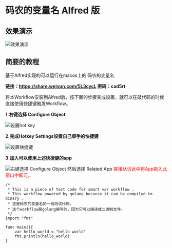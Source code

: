 # 码农的变量名 Alfred 版

## 效果演示

![效果演示](https://tva1.sinaimg.cn/large/007S8ZIlgy1ge2ohqkufvj31io0u07wh.jpg)

## 简要的教程
基于Alfred实现的可以运行在macos上的 码农的变量名

**链接：https://share.weiyun.com/5L3cycL 密码：cad5rt**
>
将本Workflow安装到Alfred后，按下面的步骤完成设置，就可以在敲代码的时候直接使用快捷键触发Workflow。

**1.右键选择 Configure Object**


![设置hot key](https://tva1.sinaimg.cn/large/007S8ZIlgy1ge2mhnh1orj318l0u0h2f.jpg)

**2.完成Hotkey Settings设置自己顺手的快捷键**

![设置快捷键](https://tva1.sinaimg.cn/large/007S8ZIlgy1ge2mm3lpbvj30to0n44qp.jpg)

**3.加入可以使用上述快捷键的app**

![右键选择 Configure Object 然后选择 Related App](https://tva1.sinaimg.cn/large/007S8ZIlgy1ge2genfl8ej30to0n4nlo.jpg)
<font color="red">直接从访达中将App拖入此窗口中即可。</font>

```golang
/*
 * This is a piece of test code for smart var workflow .
 * This workflow powered by golang because it can be compiled to binary .
 * 这是码农的变量名的一段测试代码。
 * 这个workflow是golang编写的，因为它可以编译成二进制文件。
 */
import "fmt"

func main(){
    var hello_world = "hello world"
    fmt.println(hello_world)
}
```
